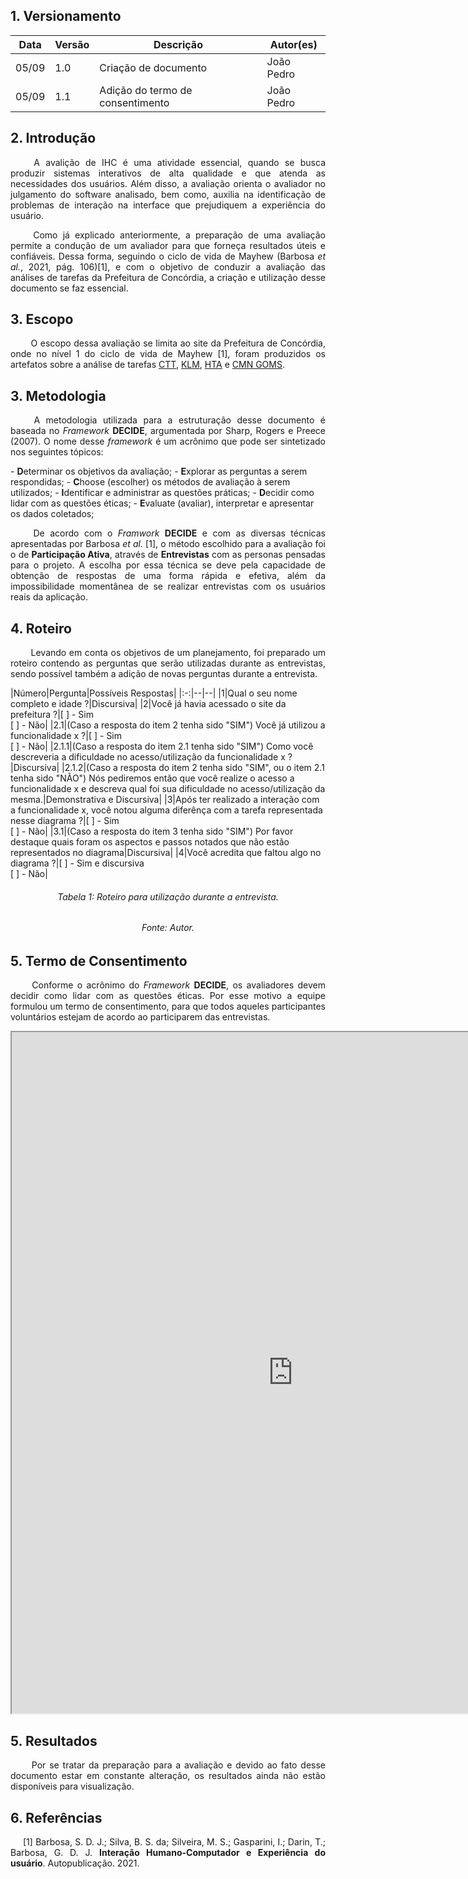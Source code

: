 ## 1. Versionamento
|Data|Versão|Descrição|Autor(es)
|--|--|--|--|
|05/09|1.0|Criação de documento|João Pedro|
|05/09|1.1|Adição do termo de consentimento|João Pedro|

## 2. Introdução
<p align = "justify"> &emsp;&emsp; A avalição de IHC é uma atividade essencial, quando se busca produzir sistemas interativos de alta qualidade e que atenda as necessidades dos usuários. Além disso, a avaliação orienta o avaliador no julgamento do software analisado, bem como, auxilia na identificação de problemas de interação na interface que prejudiquem a experiência do usuário.</p>
<p align = "justify"> &emsp;&emsp; Como já explicado anteriormente, a preparação de uma avaliação permite a condução de um avaliador para que forneça resultados úteis e confiáveis. Dessa forma, seguindo o ciclo de vida de Mayhew (Barbosa <i>et al.</i>, 2021, pág. 106)[1], e com o objetivo de conduzir a avaliação das análises de tarefas da Prefeitura de Concórdia, a criação e utilização desse documento se faz essencial.</p>

## 3. Escopo
<p align = "justify"> &emsp;&emsp; O escopo dessa avaliação se limita ao site da Prefeitura de Concórdia, onde no nível 1 do ciclo de vida de Mayhew [1], foram produzidos os artefatos sobre a análise de tarefas <a href="../ctt" target="_blanck">CTT</a>, <a href="../klm" target="_blanck">KLM</a>, <a href="../hta" target="_blanck">HTA</a> e <a href="../cmn" target="_blanck">CMN GOMS</a>.</p>

## 3. Metodologia
<p align = "justify"> &emsp;&emsp; A metodologia utilizada para a estruturação desse documento é baseada no <i>Framework</i> <b>DECIDE</b>, argumentada por Sharp, Rogers e Preece (2007). O nome desse <i>framework</i> é um acrônimo que pode ser sintetizado nos seguintes tópicos:</p>
- <b>D</b>eterminar os objetivos da avaliação;
- <b>E</b>xplorar as perguntas a serem respondidas;
- <b>C</b>hoose (escolher) os métodos de avaliação à serem utilizados;
- <b>I</b>dentificar e administrar as questões práticas;
- <b>D</b>ecidir como lidar com as questões éticas;
- <b>E</b>valuate (avaliar), interpretar e apresentar os dados coletados;

<p align = "justify"> &emsp;&emsp; De acordo com o <i>Framwork</i> <b>DECIDE</b> e com as diversas técnicas apresentadas por Barbosa <i>et al.</i> [1], o método escolhido para a avaliação foi o de <b>Participação Ativa</b>, através de <b>Entrevistas</b> com as personas pensadas para o projeto. A escolha por essa técnica se deve pela capacidade de obtenção de respostas de uma forma rápida e efetiva, além da impossibilidade momentânea de se realizar entrevistas com os usuários reais da aplicação.</p>

## 4. Roteiro
<p align = "justify"> &emsp;&emsp; Levando em conta os objetivos de um planejamento, foi preparado um roteiro contendo as perguntas que serão utilizadas durante as entrevistas, sendo possível também a adição de novas perguntas durante a entrevista.</p>
|Número|Pergunta|Possíveis Respostas|
|:-:|--|--|
|1|Qual o seu nome completo e idade ?|Discursiva|
|2|Você já havia acessado o site da prefeitura ?|[ ] - Sim</br>[ ] - Não|
|2.1|(Caso a resposta do item 2 tenha sido "SIM") Você já utilizou a funcionalidade x ?|[ ] - Sim</br>[ ] - Não|
|2.1.1|(Caso a resposta do item 2.1 tenha sido "SIM") Como você descreveria a dificuldade no acesso/utilização da funcionalidade x ?|Discursiva|
|2.1.2|(Caso a resposta do item 2 tenha sido "SIM", ou o item 2.1 tenha sido "NÃO") Nós pediremos então que você realize o acesso a funcionalidade x e descreva qual foi sua dificuldade no acesso/utilização da mesma.|Demonstrativa e Discursiva|
|3|Após ter realizado a interação com a funcionalidade x, você notou alguma diferênça com a tarefa representada nesse diagrama ?|[ ] - Sim</br>[ ] - Não|
|3.1|(Caso a resposta do item 3 tenha sido "SIM") Por favor destaque quais foram os aspectos e passos notados que não estão representados no diagrama|Discursiva|
|4|Você acredita que faltou algo no diagrama ?|[ ] - Sim e discursiva</br>[ ] - Não|
<h6 align = "center">Tabela 1: Roteiro para utilização durante a entrevista.</h6>
<h6 align = "center">Fonte: Autor.</h6>

## 5. Termo de Consentimento
<p align = "justify"> &emsp;&emsp; Conforme o acrônimo do <i>Framework</i> <b>DECIDE</b>, os avaliadores devem decidir como lidar com as questões éticas. Por esse motivo a equipe formulou um termo de consentimento, para que todos aqueles participantes voluntários estejam de acordo ao participarem das entrevistas.</p>

<iframe width=900 height=1090 src="https://docs.google.com/document/d/e/2PACX-1vQLGcjUNjYQZf4pqXqKkisaoiuFazMoAk4AtXOBhxvaqwNBduossHcddxqj18ti2EvCPV18OTNDtgd0/pub?embedded=true"></iframe>

## 5. Resultados
<p align = "justify"> &emsp;&emsp; Por se tratar da preparação para a avaliação e devido ao fato desse documento estar em constante alteração, os resultados ainda não estão disponíveis para visualização.</p>

## 6. Referências
<p style="text-align: justify; text-indent: 20px">[1] Barbosa, S. D. J.; Silva, B. S. da; Silveira, M. S.; Gasparini, I.; Darin, T.; Barbosa, G. D. J. <b>Interação Humano-Computador e Experiência do usuário</b>. Autopublicação. 2021.</p>

